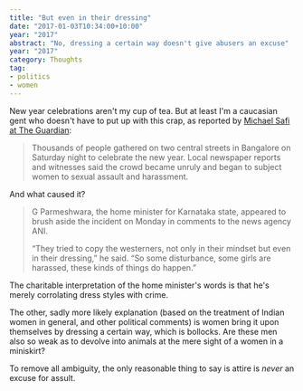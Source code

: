 ```yaml
---
title: "But even in their dressing"
date: "2017-01-03T10:34:00+10:00"
year: "2017"
abstract: "No, dressing a certain way doesn't give abusers an excuse"
year: "2017"
category: Thoughts
tag:
- politics
- women
---
```

New year celebrations aren't my cup of tea. But at least I'm a caucasian gent who doesn't have to put up with this crap, as reported by [Michael Safi at The Guardian]:

> Thousands of people gathered on two central streets in Bangalore on Saturday night to celebrate the new year. Local newspaper reports and witnesses said the crowd became unruly and began to subject women to sexual assault and harassment. 

And what caused it?

> G Parmeshwara, the home minister for Karnataka state, appeared to brush aside the incident on Monday in comments to the news agency ANI.
> 
> “They tried to copy the westerners, not only in their mindset but even in their dressing,” he said. “So some disturbance, some girls are harassed, these kinds of things do happen.”

The charitable interpretation of the home minister's words is that he's merely corrolating dress styles with crime.

The other, sadly more likely explanation (based on the treatment of Indian women in general, and other political comments) is women bring it upon themselves by dressing a certain way, which is bollocks. Are these men also so weak as to devolve into animals at the mere sight of a women in a miniskirt?

To remove all ambiguity, the only reasonable thing to say is attire is *never* an excuse for assult. 

[Michael Safi at The Guardian]: https://www.theguardian.com/world/2017/jan/02/mass-molestation-bangalore-blamed-on-indians-copying-west

